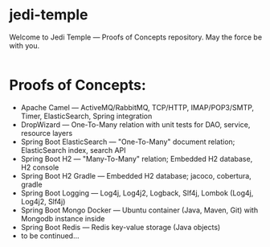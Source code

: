 # jedi-temple
Welcome to Jedi Temple — Proofs of Concepts repository. May the force be with you.

<p align="center">
	<img src="https://github.com/JediVision/jedi-temple/blob/master/img/jedi-temple.jpg?raw=true" alt=""/>
</p>

# Proofs of Concepts:

* Apache Camel — ActiveMQ/RabbitMQ, TCP/HTTP, IMAP/POP3/SMTP, Timer, ElasticSearch, Spring integration
* DropWizard — One-To-Many relation with unit tests for DAO, service, resource layers
* Spring Boot ElasticSearch — "One-To-Many" document relation; ElasticSearch index, search API
* Spring Boot H2 — "Many-To-Many" relation; Embedded H2 database, H2 console
* Spring Boot H2 Gradle — Embedded H2 database; jacoco, cobertura, gradle
* Spring Boot Logging — Log4j, Log4j2, Logback, Slf4j, Lombok (Log4j, Log4j2, Slf4j)
* Spring Boot Mongo Docker — Ubuntu container (Java, Maven, Git) with Mongodb instance inside
* Spring Boot Redis — Redis key-value storage (Java objects)
* to be continued...

